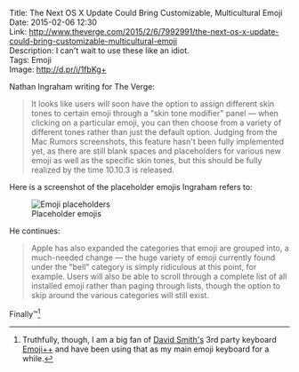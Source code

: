 Title: The Next OS X Update Could Bring Customizable, Multicultural Emoji  
Date: 2015-02-06 12:30  
Link: http://www.theverge.com/2015/2/6/7992991/the-next-os-x-update-could-bring-customizable-multicultural-emoji  
Description: I can't wait to use these like an idiot.  
Tags: Emoji  
Image: http://d.pr/i/1fbKg+  

Nathan Ingraham writing for The Verge:

> It looks like users will soon have the option to assign different skin tones to certain emoji through a "skin tone modifier" panel — when clicking on a particular emoji, you can then choose from a variety of different tones rather than just the default option. Judging from the Mac Rumors screenshots, this feature hasn't been fully implemented yet, as there are still blank spaces and placeholders for various new emoji as well as the specific skin tones, but this should be fully realized by the time 10.10.3 is released.

Here is a screenshot of the placeholder emojis Ingraham refers to:

<figure>
	<img src="http://d.pr/i/1fbKg+" alt="Emoji placeholders" title="Emoji placeholders" style="max-width: 300px;">
	<figcaption>Placeholder emojis</figcaption>
</figure>

He continues:

> Apple has also expanded the categories that emoji are grouped into, a much-needed change — the huge variety of emoji currently found under the "bell" category is simply ridiculous at this point, for example. Users will also be able to scroll through a complete list of all installed emoji rather than paging through lists, though the option to skip around the various categories will still exist.

Finally™[^1]

[^1]: Truthfully, though, I am a big fan of [David Smith's][a] 3rd party keyboard [Emoji++][b] and have been using that as my main emoji keyboard for a while.

[a]: http://david-smith.org/blog/2014/10/02/introducing-emoji-plus-plus/ "Developer of Emoji++"
[b]: https://itunes.apple.com/us/app/emoji++-fast-emoji-keyboard/id919234935?at=1l3vx9s "Emoji++ on the App Store"